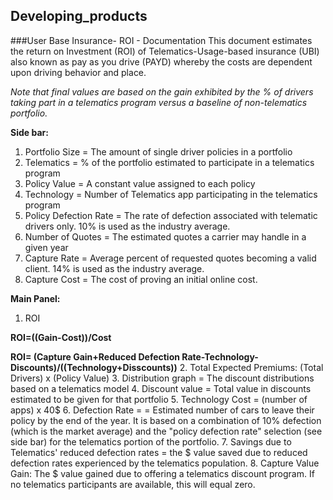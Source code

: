 ## Developing_products
###User Base Insurance- ROI - Documentation
This document estimates the return on Investment (ROI) of Telematics-Usage-based insurance (UBI) also known as pay as you drive (PAYD) whereby the costs are dependent upon driving behavior and place.

*Note that final values are based on the gain exhibited by the % of drivers taking part in a telematics program versus a baseline of non-telematics portfolio.*

__Side bar:__

  1. Portfolio Size = The amount of single driver policies in a portfolio
  2. Telematics = % of the portfolio estimated to participate in a telematics program
  3. Policy Value = A constant value assigned to each policy
  4. Technology = Number of Telematics app participating in the telematics program
  5. Policy Defection Rate = The rate of defection associated with telematic drivers only. 10% is used as the industry average.
  6. Number of Quotes = The estimated quotes a carrier may handle in a given year
  7. Capture Rate = Average percent of requested quotes becoming a valid client. 14% is used as the industry average. 
  8. Capture Cost = The cost of proving an initial online cost. 

__Main Panel:__

  1. ROI 
  
   __ROI=((Gain-Cost))/Cost__

   __ROI= (Capture Gain+Reduced Defection Rate-Technology-Discounts)/((Technology+Disscounts))__
  2. Total Expected Premiums: (Total Drivers) x (Policy Value)
  3. Distribution graph = The discount distributions based on a telematics model
  4. Discount value = Total value in discounts estimated to be given for that portfolio
  5. Technology Cost = (number of apps) x 40$ 
  6. Defection Rate = = Estimated number of cars to leave their policy by the end of the year. It is based on a combination of 10% defection (which is the market average) and the "policy defection rate" selection (see side bar) for the telematics portion of the portfolio.
  7. Savings due to Telematics' reduced defection rates = the $ value saved due to reduced defection rates experienced by the telematics population. 
  8. Capture Value Gain: The $ value gained due to offering a telematics discount program. If no telematics participants are available, this will equal zero.
